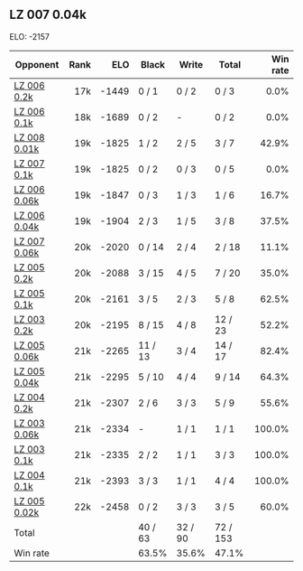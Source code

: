 ## LZ 007 0.04k ##

ELO: -2157

Opponent | Rank | ELO | Black | Write | Total | Win rate
---------|-----:|----:|-------|-------|-------|-------:
[LZ 006 0.2k](LZ%20006%200.2k.md) | 17k | -1449 | 0 / 1 | 0 / 2 | 0 / 3 | 0.0%
[LZ 006 0.1k](LZ%20006%200.1k.md) | 18k | -1689 | 0 / 2 | - | 0 / 2 | 0.0%
[LZ 008 0.01k](LZ%20008%200.01k.md) | 19k | -1825 | 1 / 2 | 2 / 5 | 3 / 7 | 42.9%
[LZ 007 0.1k](LZ%20007%200.1k.md) | 19k | -1825 | 0 / 2 | 0 / 3 | 0 / 5 | 0.0%
[LZ 006 0.06k](LZ%20006%200.06k.md) | 19k | -1847 | 0 / 3 | 1 / 3 | 1 / 6 | 16.7%
[LZ 006 0.04k](LZ%20006%200.04k.md) | 19k | -1904 | 2 / 3 | 1 / 5 | 3 / 8 | 37.5%
[LZ 007 0.06k](LZ%20007%200.06k.md) | 20k | -2020 | 0 / 14 | 2 / 4 | 2 / 18 | 11.1%
[LZ 005 0.2k](LZ%20005%200.2k.md) | 20k | -2088 | 3 / 15 | 4 / 5 | 7 / 20 | 35.0%
[LZ 005 0.1k](LZ%20005%200.1k.md) | 20k | -2161 | 3 / 5 | 2 / 3 | 5 / 8 | 62.5%
[LZ 003 0.2k](LZ%20003%200.2k.md) | 20k | -2195 | 8 / 15 | 4 / 8 | 12 / 23 | 52.2%
[LZ 005 0.06k](LZ%20005%200.06k.md) | 21k | -2265 | 11 / 13 | 3 / 4 | 14 / 17 | 82.4%
[LZ 005 0.04k](LZ%20005%200.04k.md) | 21k | -2295 | 5 / 10 | 4 / 4 | 9 / 14 | 64.3%
[LZ 004 0.2k](LZ%20004%200.2k.md) | 21k | -2307 | 2 / 6 | 3 / 3 | 5 / 9 | 55.6%
[LZ 003 0.06k](LZ%20003%200.06k.md) | 21k | -2334 | - | 1 / 1 | 1 / 1 | 100.0%
[LZ 003 0.1k](LZ%20003%200.1k.md) | 21k | -2335 | 2 / 2 | 1 / 1 | 3 / 3 | 100.0%
[LZ 004 0.1k](LZ%20004%200.1k.md) | 21k | -2393 | 3 / 3 | 1 / 1 | 4 / 4 | 100.0%
[LZ 005 0.02k](LZ%20005%200.02k.md) | 22k | -2458 | 0 / 2 | 3 / 3 | 3 / 5 | 60.0%
Total | | | 40 / 63 | 32 / 90 | 72 / 153 | 
Win rate| | | 63.5% | 35.6% | 47.1% | 

